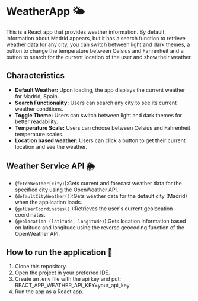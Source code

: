 # WeatherApp 🌤️

This is a React app that provides weather information. By default, information about Madrid appears, but it has a search function to retrieve weather data for any city, you can switch between light and dark themes, a button to change the temperature between Celsius and Fahrenheit and a button to search for the current location of the user and show their weather.

## Characteristics

- **Default Weather:** Upon loading, the app displays the current weather for Madrid, Spain.
- **Search Functionality:** Users can search any city to see its current weather conditions.
- **Toggle Theme:** Users can switch between light and dark themes for better readability.
- **Temperature Scale:** Users can choose between Celsius and Fahrenheit temperature scales.
- **Location based weather:** Users can click a button to get their current location and see the weather.

## Weather Service API 🌦️

- (`fetchWeather(city)`):Gets current and forecast weather data for the specified city using the OpenWeather API.
- (`defaultCityWeather()`):Gets weather data for the default city (Madrid) when the application loads.
- (`getUserCoordinates()` ):Retrieves the user's current geolocation coordinates.
- (`geolocation (latitude, longitude)`):Gets location information based on latitude and longitude using the reverse geocoding function of the OpenWeather API.

## How to run the application 🚀
1. Clone this repository.
2. Open the project in your preferred IDE.
4. Create an .env file with the api key and put: REACT_APP_WEATHER_API_KEY=your_api_key
3. Run the app as a React app.
